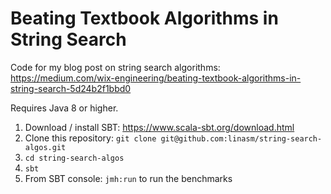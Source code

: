 # Beating Textbook Algorithms in String Search

Code for my blog post on string search algorithms: https://medium.com/wix-engineering/beating-textbook-algorithms-in-string-search-5d24b2f1bbd0

Requires Java 8 or higher.
1. Download / install SBT: https://www.scala-sbt.org/download.html
2. Clone this repository: `git clone git@github.com:linasm/string-search-algos.git`
3. `cd string-search-algos`
4. `sbt`
5. From SBT console: `jmh:run` to run the benchmarks
